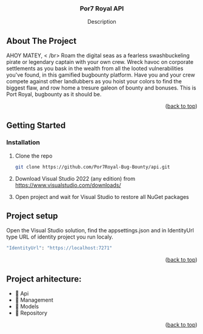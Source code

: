 




  <h3 align="center">Por7 Royal API</h3>

  <p align="center">
    Description
    
</div>


<!-- ABOUT THE PROJECT -->
## About The Project
AHOY MATEY, < /br>
Roam the digital seas as a fearless swashbuckeling pirate or legendary captain with your own crew. 
Wreck havoc on corporate settlements as you bask in the wealth from all the looted vulnerabilities you've found, in this gamified bugbounty platform.
Have you and your crew compete against other landlubbers as you hoist your colors to find the biggest flaw, and row home a tresure galeon of bounty and bonuses.
This is Port Royal, bugbounty as it should be.

<p align="right">(<a href="#readme-top">back to top</a>)</p>



<!-- GETTING STARTED -->
## Getting Started


### Installation


1. Clone the repo 
   ```sh
   git clone https://github.com/Por7Royal-Bug-Bounty/api.git
   ```
2. Download Visual Studio 2022 (any edition) from https://www.visualstudio.com/downloads/

3. Open project and wait for Visual Studio to restore all NuGet packages

## Project setup

Open the Visual Studio solution, find the appsettings.json and in IdentityUrl type URL of identity project you run localy. 
```sh
"IdentityUrl": "https://localhost:7271"
 ```
<p align="right">(<a href="#readme-top">back to top</a>)</p>



<!-- Project arhitecture -->
## Project arhitecture:

- 📂 Api
- 📂 Management
- 📂 Models
- 📂 Repository


<p align="right">(<a href="#readme-top">back to top</a>)</p>







